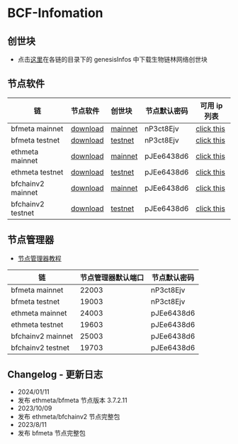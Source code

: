 # BCF-Infomation

## 创世块

- 点击[这里](./chains/)在各链的目录下的 genesisInfos 中下载生物链林网络创世块

## 节点软件

| 链                | 节点软件                                                                         | 创世块                                                                      | 节点默认密码 | 可用 ip 列表                                        |
| ----------------- | :------------------------------------------------------------------------------- | :-------------------------------------------------------------------------- | ------------ | --------------------------------------------------- |
| bfmeta mainnet    | [download](https://github.com/BioforestChain/BCF-Infomation/releases/tag/v0.0.5) | [mainnet](./chains/bfmchain/genesisInfos/bfm-genesisBlock-mainnet.json)     | nP3ct8Ejv    | [click this](./chains//bfmchain/peers/mainnet.json) |
| bfmeta testnet    | [download](https://github.com/BioforestChain/BCF-Infomation/releases/tag/v0.0.4) | [testnet](./chains/bfmchain/genesisInfos/bfmtest-genesisBlock-testnet.json) | nP3ct8Ejv    | [click this](./chains//bfmchain/peers/testnet.json) |
| ethmeta mainnet   | [download](https://github.com/BioforestChain/BCF-Infomation/releases/tag/v0.0.4) | [mainnet](./chains/ethmeta/genesisInfos/ethm-genesisBlock-mainnet.json)     | pJEe6438d6   | [click this](./chains//ethmeta/peers/mainnet.json) |
| ethmeta testnet   | [download](https://github.com/BioforestChain/BCF-Infomation/releases/tag/v0.0.5) | [testnet](./chains/ethmeta/genesisInfos/ethm-genesisBlock-testnet.json)     | pJEe6438d6   | [click this](./chains//ethmeta/peers/testnet.json) |
| bfchainv2 mainnet | [download](https://github.com/BioforestChain/BCF-Infomation/releases/tag/v0.0.4) | [mainnet](./chains/bfchainv2/genesisInfos/bft-genesisBlock-mainnet.json)    | pJEe6438d6   | [click this](./chains//bfchainv2/peers/mainnet.json) |
| bfchainv2 testnet | [download](https://github.com/BioforestChain/BCF-Infomation/releases/tag/v0.0.4) | [testnet](./chains/bfchainv2/genesisInfos/bft-genesisBlock-testnet.json)    | pJEe6438d6   | [click this](./chains//bfchainv2/peers/testnet.json) |

## 节点管理器

- [节点管理器教程](https://developer.bfmeta.org/514/node-manager-tutorial/#introduction)

| 链                | 节点管理器默认端口 | 节点默认密码 |
| ----------------- | :----------------- | ------------ |
| bfmeta mainnet    | 22003              | nP3ct8Ejv    |
| bfmeta testnet    | 19003              | nP3ct8Ejv    |
| ethmeta mainnet   | 24003              | pJEe6438d6   |
| ethmeta testnet   | 19603              | pJEe6438d6   |
| bfchainv2 mainnet | 25003              | pJEe6438d6   |
| bfchainv2 testnet | 19703              | pJEe6438d6   |

## Changelog - 更新日志

- 2024/01/11
- 发布 ethmeta/bfmeta 节点版本 3.7.2.11
- 2023/10/09
- 发布 ethmeta/bfchainv2 节点完整包
- 2023/8/11
- 发布 bfmeta 节点完整包
